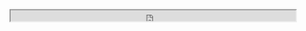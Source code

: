 <iframe width="100%" height="20" src="https://www.youtube.com/embed/Ib8UBwu3yGA?si=tR0wwQOa_iqsh_u6" title="YouTube video player"></iframe>

